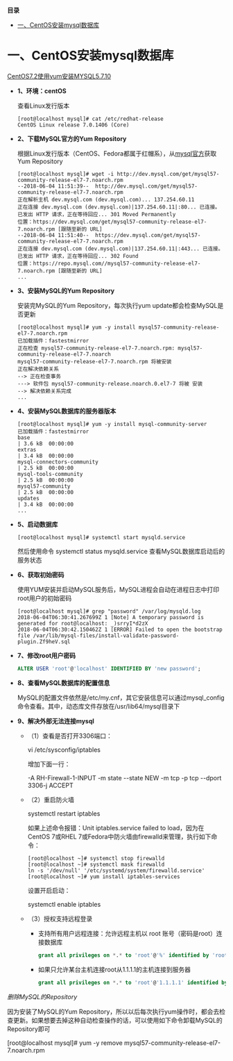 <!-- START doctoc generated TOC please keep comment here to allow auto update -->
<!-- DON'T EDIT THIS SECTION, INSTEAD RE-RUN doctoc TO UPDATE -->
**目录**

- [一、CentOS安装mysql数据库](#%E4%B8%80centos%E5%AE%89%E8%A3%85mysql%E6%95%B0%E6%8D%AE%E5%BA%93)

<!-- END doctoc generated TOC please keep comment here to allow auto update -->





# 一、CentOS安装mysql数据库

[CentOS7.2使用yum安装MYSQL5.7.10](https://typecodes.com/linux/yuminstallmysql5710.html)

- **1、环境：centOS**

    查看Linux发行版本
    ```
    [root@localhost mysql]# cat /etc/redhat-release 
    CentOS Linux release 7.0.1406 (Core) 
    ```

- **2、下载MySQL官方的Yum Repository**

    根据Linux发行版本（CentOS、Fedora都属于红帽系），从[mysql官方](http://dev.mysql.com/downloads/repo/yum/)获取Yum Repository
    ```
    [root@localhost mysql]# wget -i http://dev.mysql.com/get/mysql57-community-release-el7-7.noarch.rpm
    --2018-06-04 11:51:39--  http://dev.mysql.com/get/mysql57-community-release-el7-7.noarch.rpm
    正在解析主机 dev.mysql.com (dev.mysql.com)... 137.254.60.11
    正在连接 dev.mysql.com (dev.mysql.com)|137.254.60.11|:80... 已连接。
    已发出 HTTP 请求，正在等待回应... 301 Moved Permanently
    位置：https://dev.mysql.com/get/mysql57-community-release-el7-7.noarch.rpm [跟随至新的 URL]
    --2018-06-04 11:51:40--  https://dev.mysql.com/get/mysql57-community-release-el7-7.noarch.rpm
    正在连接 dev.mysql.com (dev.mysql.com)|137.254.60.11|:443... 已连接。
    已发出 HTTP 请求，正在等待回应... 302 Found
    位置：https://repo.mysql.com//mysql57-community-release-el7-7.noarch.rpm [跟随至新的 URL]
    ...
    ```

- **3、安装MySQL的Yum Repository**

    安装完MySQL的Yum Repository，每次执行yum update都会检查MySQL是否更新
    ```
    [root@localhost mysql]# yum -y install mysql57-community-release-el7-7.noarch.rpm
    已加载插件：fastestmirror
    正在检查 mysql57-community-release-el7-7.noarch.rpm: mysql57-community-release-el7-7.noarch
    mysql57-community-release-el7-7.noarch.rpm 将被安装
    正在解决依赖关系
    --> 正在检查事务
    ---> 软件包 mysql57-community-release.noarch.0.el7-7 将被 安装
    --> 解决依赖关系完成
    ...
    ```

- **4、安装MySQL数据库的服务器版本**

    ```
    [root@localhost mysql]# yum -y install mysql-community-server
    已加载插件：fastestmirror
    base                                                                                  | 3.6 kB  00:00:00 
    extras                                                                                | 3.4 kB  00:00:00     
    mysql-connectors-community                                                            | 2.5 kB  00:00:00     
    mysql-tools-community                                                                 | 2.5 kB  00:00:00     
    mysql57-community                                                                     | 2.5 kB  00:00:00     
    updates                                                                               | 3.4 kB  00:00:00  
    ...
    ```

- **5、启动数据库**

    ```
    [root@localhost mysql]# systemctl start mysqld.service
    ```
    然后使用命令 systemctl status mysqld.service 查看MySQL数据库启动后的服务状态

- **6、获取初始密码**

    使用YUM安装并启动MySQL服务后，MySQL进程会自动在进程日志中打印root用户的初始密码
    ```
    [root@localhost mysql]# grep "password" /var/log/mysqld.log 
    2018-06-04T06:30:41.267699Z 1 [Note] A temporary password is generated for root@localhost: _)srryI*d2zX
    2018-06-04T06:30:42.150462Z 1 [ERROR] Failed to open the bootstrap file /var/lib/mysql-files/install-validate-password-plugin.Zf9heV.sql
    ```

- **7、修改root用户密码**  

    ```sql
    ALTER USER 'root'@'localhost' IDENTIFIED BY 'new password';
    ```

- **8、查看MySQL数据库的配置信息**

    MySQL的配置文件依然是/etc/my.cnf，其它安装信息可以通过mysql_config命令查看。其中，动态库文件存放在/usr/lib64/mysql目录下

- **9、解决外部无法连接mysql**

    - （1）查看是否打开3306端口：

        vi /etc/sysconfig/iptables

        增加下面一行：

        -A RH-Firewall-1-INPUT -m state --state NEW -m tcp -p tcp --dport 3306-j ACCEPT
    - （2）重启防火墙

        systemctl restart iptables 

        如果上述命令报错：Unit iptables.service failed to load，因为在CentOS 7或RHEL 7或Fedora中防火墙由firewalld来管理，执行如下命令：
        ```
        [root@localhost ~]# systemctl stop firewalld
        [root@localhost ~]# systemctl mask firewalld
        ln -s '/dev/null' '/etc/systemd/system/firewalld.service'
        [root@localhost ~]# yum install iptables-services
        ```
        设置开启启动：

        systemctl enable iptables
    
    - （3）授权支持远程登录

        - 支持所有用户远程连接：允许远程主机以 root 账号（密码是root）连接数据库
            ```sql
            grant all privileges on *.* to 'root'@'%' identified by 'root' with grant option;
            ```
        - 如果只允许某台主机连接root从1.1.1.1的主机连接到服务器
            ```sql
            grant all privileges on *.* to 'root'@'1.1.1.1' identified by 'root' with grant option;
            ```

*删除MySQL的Repository*

因为安装了MySQL的Yum Repository，所以以后每次执行yum操作时，都会去检查更新。如果想要去掉这种自动检查操作的话，可以使用如下命令卸载MySQL的Repository即可

[root@localhost mysql]# yum -y remove mysql57-community-release-el7-7.noarch.rpm